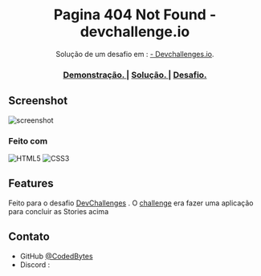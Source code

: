 <!-- Please update value in the {}  -->

<h1 align="center">Pagina 404 Not Found - devchallenge.io</h1>

<div align="center">
   Solução de um desafio em : <a href="http://devchallenges.io" target="_blank"> - Devchallenges.io</a>.
</div>

<div align="center">
  <h3>
    <a href="https://{your-demo-link.your-domain}">
      Demonstração.
    </a>
    <span> | </span>
    <a href="https://{your-url-to-the-solution}">
      Solução.
    </a>
    <span> | </span>
    <a href="https://devchallenges.io/challenges/wBunSb7FPrIepJZAg0sY">
      Desafio.
    </a>
  </h3>
</div>


<!-- OVERVIEW -->

## Screenshot

![screenshot](https://user-images.githubusercontent.com/16707738/92399059-5716eb00-f132-11ea-8b14-bcacdc8ec97b.png)


### Feito com

<!-- This section should list any major frameworks that you built your project using. Here are a few examples.-->

![HTML5](https://img.shields.io/badge/html5-%23E34F26.svg?style=for-the-badge&logo=html5&logoColor=white)
![CSS3](https://img.shields.io/badge/css3-%231572B6.svg?style=for-the-badge&logo=css3&logoColor=white)

## Features

<!-- List the features of your application or follow the template. Don't share the figma file here :) -->

Feito para o desafio [DevChallenges](https://devchallenges.io/challenges) . O [challenge](https://devchallenges.io/challenges/wBunSb7FPrIepJZAg0sY) era fazer
uma aplicação para concluir as Stories acima


## Contato

- GitHub [@CodedBytes](https://github.com/CodedBytes/)
- Discord :

